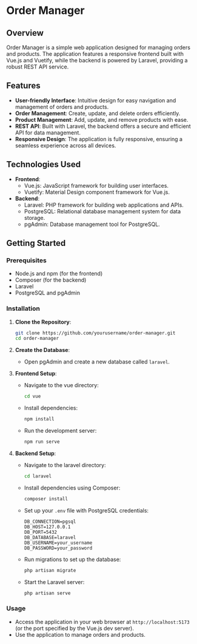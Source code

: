 
# Order Manager

## Overview

Order Manager is a simple web application designed for managing orders and products. The application features a responsive frontend built with Vue.js and Vuetify, while the backend is powered by Laravel, providing a robust REST API service.

## Features

- **User-friendly Interface**: Intuitive design for easy navigation and management of orders and products.
- **Order Management**: Create, update, and delete orders efficiently.
- **Product Management**: Add, update, and remove products with ease.
- **REST API**: Built with Laravel, the backend offers a secure and efficient API for data management.
- **Responsive Design**: The application is fully responsive, ensuring a seamless experience across all devices.

## Technologies Used

- **Frontend**:
  - Vue.js: JavaScript framework for building user interfaces.
  - Vuetify: Material Design component framework for Vue.js.
- **Backend**:
  - Laravel: PHP framework for building web applications and APIs.
  - PostgreSQL: Relational database management system for data storage.
  - pgAdmin: Database management tool for PostgreSQL.

## Getting Started

### Prerequisites

- Node.js and npm (for the frontend)
- Composer (for the backend)
- Laravel
- PostgreSQL and pgAdmin

### Installation

1. **Clone the Repository**:
   ```bash
   git clone https://github.com/yourusername/order-manager.git
   cd order-manager
   ```

2. **Create the Database**:
   - Open pgAdmin and create a new database called `laravel`.

3. **Frontend Setup**:
   - Navigate to the vue directory:
     ```bash
     cd vue
     ```
   - Install dependencies:
     ```bash
     npm install
     ```
   - Run the development server:
     ```bash
     npm run serve
     ```

4. **Backend Setup**:
   - Navigate to the laravel directory:
     ```bash
     cd laravel
     ```
   - Install dependencies using Composer:
     ```bash
     composer install
     ```
   - Set up your `.env` file with PostgreSQL credentials:
     ```
     DB_CONNECTION=pgsql
     DB_HOST=127.0.0.1
     DB_PORT=5432
     DB_DATABASE=laravel
     DB_USERNAME=your_username
     DB_PASSWORD=your_password
     ```
   - Run migrations to set up the database:
     ```bash
     php artisan migrate
     ```
   - Start the Laravel server:
     ```bash
     php artisan serve
     ```

### Usage

- Access the application in your web browser at `http://localhost:5173` (or the port specified by the Vue.js dev server).
- Use the application to manage orders and products.
